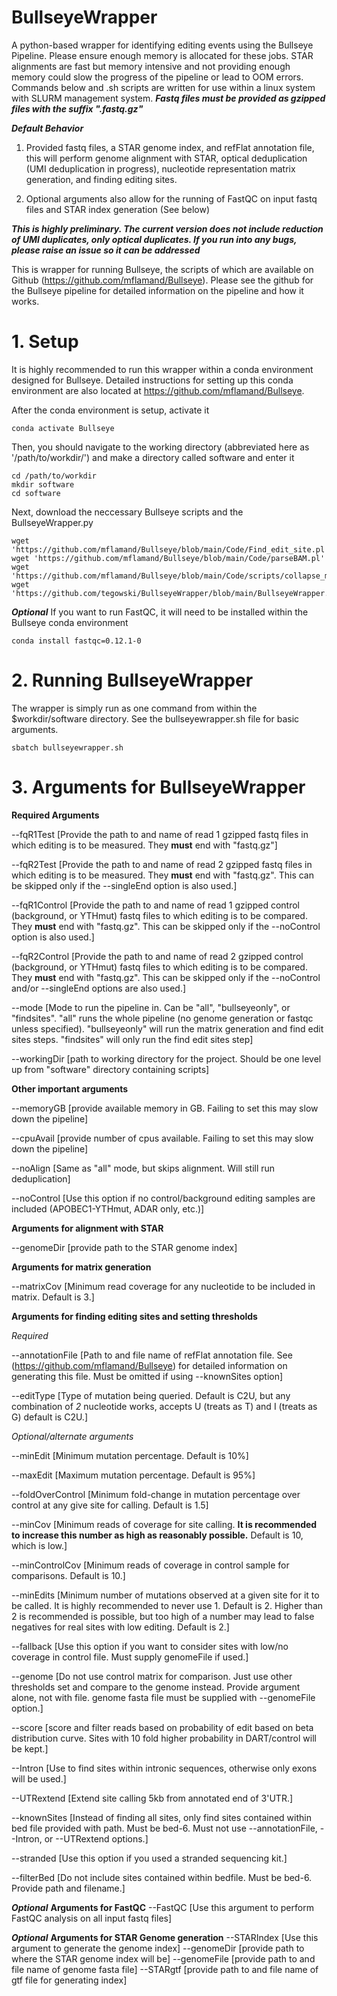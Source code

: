 # BullseyeWrapper
A python-based wrapper for identifying editing events using the Bullseye Pipeline. Please ensure enough memory is allocated for these jobs. STAR alignments are fast but memory intensive and not providing enough memory could slow the progress of the pipeline or lead to OOM errors. Commands below and .sh scripts are written for use within a linux system with SLURM management system. ***Fastq files must be provided as gzipped files with the suffix ".fastq.gz"***

***Default Behavior***

1. Provided fastq files, a STAR genome index, and refFlat annotation file, this will perform genome alignment with STAR, optical deduplication (UMI deduplication in progress), nucleotide representation matrix generation, and finding editing sites.

2. Optional arguments also allow for the running of FastQC on input fastq files and STAR index generation (See below)

***This is highly preliminary. The current version does not include reduction of UMI duplicates, only optical duplicates. If you run into any bugs, please raise an issue so it can be addressed***

This is wrapper for running Bullseye, the scripts of which are available on Github (https://github.com/mflamand/Bullseye). Please see the github for the Bullseye pipeline for detailed information on the pipeline and how it works.

# 1. Setup

It is highly recommended to run this wrapper within a conda environment designed for Bullseye. Detailed instructions for setting up this conda environment are also located at https://github.com/mflamand/Bullseye.

After the conda environment is setup, activate it
```
conda activate Bullseye
```
Then, you should navigate to the working directory (abbreviated here as '/path/to/workdir/') and make a directory called software and enter it
```
cd /path/to/workdir
mkdir software
cd software
```
Next, download the neccessary Bullseye scripts and the BullseyeWrapper.py
```
wget 'https://github.com/mflamand/Bullseye/blob/main/Code/Find_edit_site.pl'
wget 'https://github.com/mflamand/Bullseye/blob/main/Code/parseBAM.pl'
wget 'https://github.com/mflamand/Bullseye/blob/main/Code/scripts/collapse_matrix.pl'
wget 'https://github.com/tegowski/BullseyeWrapper/blob/main/BullseyeWrapper.py'
```

***Optional*** If you want to run FastQC, it will need to be installed within the Bullseye conda environment
```
conda install fastqc=0.12.1-0
```

# 2. Running BullseyeWrapper

The wrapper is simply run as one command from within the $workdir/software directory. See the bullseyewrapper.sh file for basic arguments.
```
sbatch bullseyewrapper.sh
```

# 3. Arguments for BullseyeWrapper

**Required Arguments**

--fqR1Test [Provide the path to and name of read 1 gzipped fastq files in which editing is to be measured. They **must** end with "fastq.gz"]

--fqR2Test [Provide the path to and name of read 2 gzipped fastq files in which editing is to be measured. They **must** end with "fastq.gz". This can be skipped only if the --singleEnd option is also used.]

--fqR1Control [Provide the path to and name of read 1 gzipped control (background, or YTHmut) fastq files to which editing is to be compared. They **must** end with "fastq.gz". This can be skipped only if the --noControl option is also used.]

--fqR2Control [Provide the path to and name of read 2 gzipped control (background, or YTHmut) fastq files to which editing is to be compared. They **must** end with "fastq.gz". This can be skipped only if the --noControl and/or --singleEnd options are also used.]

--mode [Mode to run the pipeline in. Can be "all", "bullseyeonly", or "findsites". "all" runs the whole pipeline (no genome generation or fastqc unless specified). "bullseyeonly" will run the matrix generation and find edit sites steps. "findsites" will only run the find edit sites step]

--workingDir [path to working directory for the project. Should be one level up from "software" directory containing scripts]


**Other important arguments**

--memoryGB [provide available memory in GB. Failing to set this may slow down the pipeline]

--cpuAvail [provide number of cpus available. Failing to set this may slow down the pipeline]

--noAlign [Same as "all" mode, but skips alignment. Will still run deduplication]

--noControl [Use this option if no control/background editing samples are included (APOBEC1-YTHmut, ADAR only, etc.)]


**Arguments for alignment with STAR**

--genomeDir [provide path to the STAR genome index]


**Arguments for matrix generation**

--matrixCov [Minimum read coverage for any nucleotide to be included in matrix. Default is 3.]


**Arguments for finding editing sites and setting thresholds**

*Required*

--annotationFile [Path to and file name of refFlat annotation file. See (https://github.com/mflamand/Bullseye) for detailed information on generating this file. Must be omitted if using --knownSites option]

--editType [Type of mutation being queried. Default is C2U, but any combination of _2_ nucleotide works, accepts U (treats as T) and I (treats as G) default is C2U.]

*Optional/alternate arguments*

--minEdit [Minimum mutation percentage. Default is 10%]

--maxEdit [Maximum mutation percentage. Default is 95%]

--foldOverControl [Minimum fold-change in mutation percentage over control at any give site for calling. Default is 1.5]

--minCov [Minimum reads of coverage for site calling. **It is recommended to increase this number as high as reasonably possible.** Default is 10, which is low.]

--minControlCov [Minimum reads of coverage in control sample for comparisons. Default is 10.]

--minEdits [Minimum number of mutations observed at a given site for it to be called. It is highly recommended to never use 1. Default is 2. Higher than 2 is recommended is possible, but too high of a number may lead to false negatives for real sites with low editing. Default is 2.]

--fallback [Use this option if you want to consider sites with low/no coverage in control file. Must supply genomeFile if used.]

--genome [Do not use control matrix for comparison. Just use other thresholds set and compare to the genome instead. Provide argument alone, not with file. genome fasta file must be supplied with --genomeFile option.]

--score [score and filter reads based on probability of edit based on beta distribution curve. Sites with 10 fold higher probability in DART/control will be kept.]

--Intron [Use to find sites within intronic sequences, otherwise only exons will be used.]

--UTRextend [Extend site calling 5kb from annotated end of 3'UTR.]

--knownSites [Instead of finding all sites, only find sites contained within bed file provided with path. Must be bed-6. Must not use --annotationFile, --Intron, or --UTRextend options.]

--stranded [Use this option if you used a stranded sequencing kit.]

--filterBed [Do not include sites contained within bedfile. Must be bed-6. Provide path and filename.]


***Optional*** **Arguments for FastQC**
--FastQC [Use this argument to perform FastQC analysis on all input fastq files]

***Optional*** **Arguments for STAR Genome generation**
--STARIndex [Use this argument to generate the genome index]
--genomeDir [provide path to where the STAR genome index will be]
--genomeFile [provide path to and file name of genome fasta file]
--STARgtf [provide path to and file name of gtf file for generating index]
